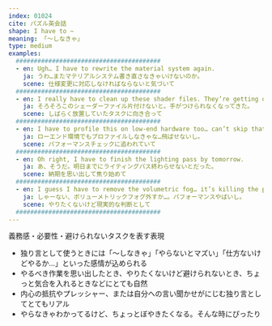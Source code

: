 ```yaml
---
index: 01024
cite: パズル英会話
shape: I have to ~
meaning: 「〜しなきゃ」
type: medium
examples:
  ########################################
  - en: Ugh… I have to rewrite the material system again.
    ja: うわ…またマテリアルシステム書き直さなきゃいけないのか。
    scene: 仕様変更に対応しなければならないと気づいて
  ########################################
  - en: I really have to clean up these shader files. They’re getting out of hand.
    ja: そろそろこのシェーダーファイル片付けないと。手がつけられなくなってきた。
    scene: しばらく放置していたタスクに向き合って
  ########################################
  - en: I have to profile this on low-end hardware too… can’t skip that.
    ja: ローエンド環境でもプロファイルしなきゃな…飛ばせないし。
    scene: パフォーマンスチェックに追われていて
  ########################################
  - en: Oh right, I have to finish the lighting pass by tomorrow.
    ja: あ、そうだ。明日までにライティングパス終わらせないとだった。
    scene: 納期を思い出して焦り始めて
  ########################################
  - en: I guess I have to remove the volumetric fog… it’s killing the performance.
    ja: しゃーない、ボリューメトリックフォグ外すか…。パフォーマンスやばいし。
    scene: やりたくないけど現実的な判断として
  ########################################
---
```


義務感・必要性・避けられないタスクを表す表現

- 独り言として使うときには「〜しなきゃ」「やらないとマズい」「仕方ないけどやるか…」といった感情が込められる
- やるべき作業を思い出したとき、やりたくないけど避けられないとき、ちょっと気合を入れるときなどにとても自然
- 内心の抵抗やプレッシャー、または自分への言い聞かせがにじむ独り言としてとてもリアル
- やらなきゃわかってるけど、ちょっとぼやきたくなる。そんな時にぴったり
